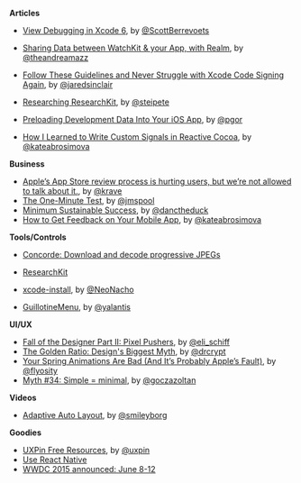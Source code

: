 **Articles**

* [View Debugging in Xcode 6](http://www.raywenderlich.com/98356/view-debugging-in-xcode-6), by [@ScottBerrevoets](https://twitter.com/ScottBerrevoets)
* [Sharing Data between WatchKit & your App, with Realm](https://realm.io/news/tutorial-sharing-data-between-watchkit-and-your-app/), by [@theandreamazz](https://twitter.com/theandreamazz)
* [Follow These Guidelines and Never Struggle with Xcode Code Signing Again](http://blog.jaredsinclair.com/post/116436789850/follow-these-guidelines-and-never-struggle-with), by [@jaredsinclair](https://twitter.com/jaredsinclair)
* [Researching ResearchKit](http://petersteinberger.com/blog/2015/researching-researchkit/), by [@steipete](https://twitter.com/steipete)
* [Preloading Development Data Into Your iOS App](http://corporationunknown.com/blog/2014/07/10/preloading-development-data-into-your-ios-app/), by [@pgor](https://twitter.com/pgor)

* [How I Learned to Write Custom Signals in Reactive Cocoa](http://yalantis.com/blog/how-i-learned-to-write-custom-signals-in-reactive-cocoa/), by [@kateabrosimova](https://twitter.com/kateabrosimova)

**Business**

* [Apple’s App Store review process is hurting users, but we’re not allowed to talk about it.](https://medium.com/@krave/apple-s-app-store-review-process-is-hurting-users-but-we-re-not-allowed-to-talk-about-it-55d791451b), by [@krave](https://twitter.com/krave)
* [The One-Minute Test](https://medium.com/@jmspool/the-one-minute-test-68738cb111ea), by [@jmspool](https://twitter.com/jmspool)
* [Minimum Sustainable Success](http://www.lostgarden.com/2015/04/minimum-sustainable-success.html), by [@danctheduck](https://twitter.com/danctheduck)
* [How to Get Feedback on Your Mobile App](http://yalantis.com/blog/get-feedback-mobile-app/), by [@kateabrosimova](https://twitter.com/kateabrosimova)

**Tools/Controls**
* [Concorde: Download and decode progressive JPEGs](https://github.com/contentful-labs/Concorde/) 

* [ResearchKit](http://researchkit.github.io)
* [xcode-install](https://github.com/neonichu/xcode-install), by [@NeoNacho](https://twitter.com/NeoNacho)
* [GuillotineMenu](https://github.com/Yalantis/GuillotineMenu), by [@yalantis](https://twitter.com/yalantis)

**UI/UX**

* [Fall of the Designer Part II: Pixel Pushers](http://www.elischiff.com/blog/2015/4/14/fall-of-the-designer-part-ii-pixel-pushers), by [@eli_schiff](https://twitter.com/eli_schiff)
* [The Golden Ratio: Design's Biggest Myth](http://www.fastcodesign.com/3044877/the-golden-ratio-designs-biggest-myth), by [@drcrypt](https://twitter.com/drcrypt)
* [Your Spring Animations Are Bad (And It’s Probably Apple’s Fault)](https://medium.com/@flyosity/your-spring-animations-are-bad-and-it-s-probably-apple-s-fault-784932e51733), by [@flyosity](https://twitter.com/flyosity)
* [Myth #34: Simple = minimal](http://uxmyths.com/post/115783813605/myth-34-simple-minimal), by [@goczazoltan](https://twitter.com/goczazoltan)

**Videos**

* [Adaptive Auto Layout](https://www.youtube.com/watch?v=taWaW2GzfCI), by [@smileyborg](https://twitter.com/smileyborg)

**Goodies**

* [UXPin Free Resources](http://www.uxpin.com/knowledge.html), by [@uxpin](https://twitter.com/uxpin)
* [Use React Native](http://www.reactnative.com/)
* [WWDC 2015 announced: June 8-12](http://www.macrumors.com/2015/04/14/wwdc-2015-june-8-12/)
